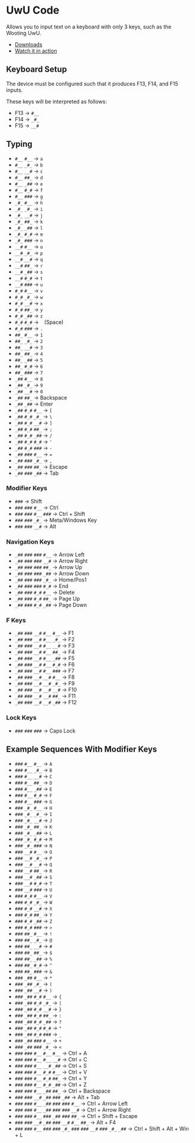 # UwU Code

Allows you to input text on a keyboard with only 3 keys, such as the Wooting UwU.

- [Downloads](https://github.com/Sainan/uwu-code/releases)
- [Watch it in action](https://www.youtube.com/watch?v=9aKUcVTyI0k)

## Keyboard Setup

The device must be configured such that it produces F13, F14, and F15 inputs.

These keys will be interpreted as follows:

- F13 -> `#__`
- F14 -> `_#_`
- F15 -> `__#`

## Typing

- `#__` `#__` -> `a`
- `#__` `_#_` -> `b`
- `#__` `__#` -> `c`
- `#__` `##_` -> `d`
- `#__` `_##` -> `e`
- `#__` `#_#` -> `f`
- `#__` `###` -> `g`
- `_#_` `#__` -> `h`
- `_#_` `_#_` -> `i`
- `_#_` `__#` -> `j`
- `_#_` `##_` -> `k`
- `_#_` `_##` -> `l`
- `_#_` `#_#` -> `m`
- `_#_` `###` -> `n`
- `__#` `#__` -> `o`
- `__#` `_#_` -> `p`
- `__#` `__#` -> `q`
- `__#` `##_` -> `r`
- `__#` `_##` -> `s`
- `__#` `#_#` -> `t`
- `__#` `###` -> `u`
- `#_#` `#__` -> `v`
- `#_#` `_#_` -> `w`
- `#_#` `__#` -> `x`
- `#_#` `##_` -> `y`
- `#_#` `_##` -> `z`
- `#_#` `#_#` -> ` ` (Space)
- `#_#` `###` -> `.`
- `##_` `#__` -> `1`
- `##_` `_#_` -> `2`
- `##_` `__#` -> `3`
- `##_` `##_` -> `4`
- `##_` `_##` -> `5`
- `##_` `#_#` -> `6`
- `##_` `###` -> `7`
- `_##` `#__` -> `8`
- `_##` `_#_` -> `9`
- `_##` `__#` -> `0`
- `_##` `##_` -> Backspace
- `_##` `_##` -> Enter
- `_##` `#_#` `#__` -> `[`
- `_##` `#_#` `_#_` -> `\`
- `_##` `#_#` `__#` -> `]`
- `_##` `#_#` `##_` -> `;`
- `_##` `#_#` `_##` -> `/`
- `_##` `#_#` `#_#` -> `'`
- `_##` `#_#` `###` -> `-`
- `_##` `###` `#__` -> `=`
- `_##` `###` `_#_` -> `,`
- `_##` `###` `##_` -> Escape
- `_##` `###` `_##` -> Tab

### Modifier Keys

- `###` -> Shift
- `###` `###` `#__` -> Ctrl
- `###` `###` `#__` `###` -> Ctrl + Shift
- `###` `###` `_#_` -> Meta/Windows Key
- `###` `###` `__#` -> Alt

### Navigation Keys

- `_##` `###` `###` `#__` -> Arrow Left
- `_##` `###` `###` `__#` -> Arrow Right
- `_##` `###` `###` `##_` -> Arrow Up
- `_##` `###` `###` `_##` -> Arrow Down
- `_##` `###` `###` `_#_` -> Home/Pos1
- `_##` `###` `###` `#_#` -> End
- `_##` `###` `#_#` `#__` -> Delete
- `_##` `###` `#_#` `##_` -> Page Up
- `_##` `###` `#_#` `_##` -> Page Down

### F Keys

- `_##` `###` `__#` `#__` `#__` -> F1
- `_##` `###` `__#` `#__` `_#_` -> F2
- `_##` `###` `__#` `#__` `__#` -> F3
- `_##` `###` `__#` `#__` `##_` -> F4
- `_##` `###` `__#` `#__` `_##` -> F5
- `_##` `###` `__#` `#__` `#_#` -> F6
- `_##` `###` `__#` `#__` `###` -> F7
- `_##` `###` `__#` `__#` `#__` -> F8
- `_##` `###` `__#` `__#` `_#_` -> F9
- `_##` `###` `__#` `__#` `__#` -> F10
- `_##` `###` `__#` `__#` `##_` -> F11
- `_##` `###` `__#` `__#` `_##` -> F12

### Lock Keys

- `###` `###` `###` -> Caps Lock

## Example Sequences With Modifier Keys

- `###` `#__` `#__` -> `A`
- `###` `#__` `_#_` -> `B`
- `###` `#__` `__#` -> `C`
- `###` `#__` `##_` -> `D`
- `###` `#__` `_##` -> `E`
- `###` `#__` `#_#` -> `F`
- `###` `#__` `###` -> `G`
- `###` `_#_` `#__` -> `H`
- `###` `_#_` `_#_` -> `I`
- `###` `_#_` `__#` -> `J`
- `###` `_#_` `##_` -> `K`
- `###` `_#_` `_##` -> `L`
- `###` `_#_` `#_#` -> `M`
- `###` `_#_` `###` -> `N`
- `###` `__#` `#__` -> `O`
- `###` `__#` `_#_` -> `P`
- `###` `__#` `__#` -> `Q`
- `###` `__#` `##_` -> `R`
- `###` `__#` `_##` -> `S`
- `###` `__#` `#_#` -> `T`
- `###` `__#` `###` -> `U`
- `###` `#_#` `#__` -> `V`
- `###` `#_#` `_#_` -> `W`
- `###` `#_#` `__#` -> `X`
- `###` `#_#` `##_` -> `Y`
- `###` `#_#` `_##` -> `Z`
- `###` `#_#` `###` -> `>`
- `###` `##_` `#__` -> `!`
- `###` `##_` `_#_` -> `@`
- `###` `##_` `__#` -> `#`
- `###` `##_` `##_` -> `$`
- `###` `##_` `_##` -> `%`
- `###` `##_` `#_#` -> `^`
- `###` `##_` `###` -> `&`
- `###` `_##` `#__` -> `*`
- `###` `_##` `_#_` -> `(`
- `###` `_##` `__#` -> `)`
- `###` `_##` `#_#` `#__` -> `{`
- `###` `_##` `#_#` `_#_` -> `|`
- `###` `_##` `#_#` `__#` -> `}`
- `###` `_##` `#_#` `##_` -> `:`
- `###` `_##` `#_#` `_##` -> `?`
- `###` `_##` `#_#` `#_#` -> `"`
- `###` `_##` `#_#` `###` -> `_`
- `###` `_##` `###` `#__` -> `+`
- `###` `_##` `###` `_#_` -> `<`
- `###` `###` `#__` `#__` `#__` -> Ctrl + A
- `###` `###` `#__` `#__` `__#` -> Ctrl + C
- `###` `###` `#__` `__#` `_##` -> Ctrl + S
- `###` `###` `#__` `#_#` `#__` -> Ctrl + V
- `###` `###` `#__` `#_#` `##_` -> Ctrl + Y
- `###` `###` `#__` `#_#` `_##` -> Ctrl + Z
- `###` `###` `#__` `_##` `##_` -> Ctrl + Backspace
- `###` `###` `__#` `_##` `###` `_##` -> Alt + Tab
- `###` `###` `#__` `_##` `###` `###` `#__` -> Ctrl + Arrow Left
- `###` `###` `#__` `_##` `###` `###` `__#` -> Ctrl + Arrow Right
- `###` `###` `#__` `###` `_##` `###` `##_` -> Ctrl + Shift + Escape
- `###` `###` `__#` `_##` `###` `__#` `#__` `##_` -> Alt + F4
- `###` `###` `#__` `###` `###` `_#_` `###` `###` `__#` `###` `_#_` `_##` -> Ctrl + Shift + Alt + Win + L
